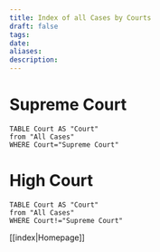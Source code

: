 ```yaml
---
title: Index of all Cases by Courts
draft: false
tags: 
date: 
aliases: 
description:
---
```

# Supreme Court
```dataview
TABLE Court AS "Court"
from "All Cases"
WHERE Court="Supreme Court"
```

# High Court
```dataview
TABLE Court AS "Court"
from "All Cases"
WHERE Court!="Supreme Court"
```

[[index|Homepage]]